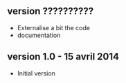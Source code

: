 version ??????????
----------------
- Externalise a bit the code
- documentation

version 1.0 - 15 avril 2014
----------------
- Initial version